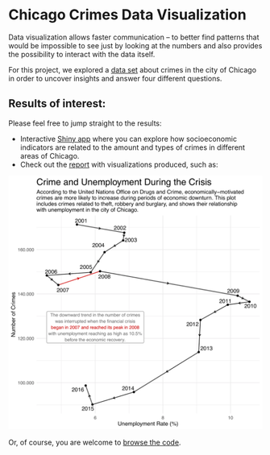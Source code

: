 # Chicago Crimes Data Visualization

Data visualization allows faster communication – to better find patterns that would be impossible to see just by looking at the numbers and also provides the possibility to interact with the data itself.

For this project, we explored a [data set](https://data.cityofchicago.org/Public-Safety/Crimes-2001-to-present/ijzp-q8t2) about crimes in the city of Chicago in order to uncover insights and answer four different questions.

## Results of interest:

Please feel free to jump straight to the results:

* Interactive [Shiny app](https://vitorsb.shinyapps.io/chicago_crimes_economic/) where you can explore how socioeconomic indicators are related to the amount and types of crimes in different areas of Chicago.
* Check out the [report](report/DataVisualizationReport.pdf) with visualizations produced, such as:

![2008 Financial Crisis and Crimes](report/2008_crisis.png)

Or, of course, you are welcome to [browse the code](https://github.com/vbernardes/chicago-crime-dataviz).
